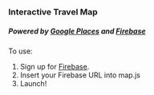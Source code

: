 ### Interactive Travel Map
##### Powered by [Google Places](https://developers.google.com/places/) and [Firebase](http://firebase.com)

To use:

1. Sign up for [Firebase](http://firebase.com/).
2. Insert your Firebase URL into map.js
3. Launch!

